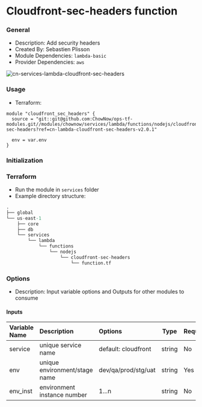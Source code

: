 # Cloudfront-sec-headers function

### General

* Description: Add security headers
* Created By: Sebastien Plisson
* Module Dependencies: `lambda-basic`
* Provider Dependencies: `aws`

![cn-services-lambda-cloudfront-sec-headers](https://github.com/ChowNow/ops-tf-modules/workflows/cn-services-lambda-cloudfront-sec-headers/badge.svg)

### Usage

* Terraform:

```hcl
module "cloudfront_sec_headers" {
  source = "git::git@github.com:ChowNow/ops-tf-modules.git//modules/chownow/services/lambda/functions/nodejs/cloudfront-sec-headers?ref=cn-lambda-cloudfront-sec-headers-v2.0.1"

  env = var.env
}

```

### Initialization

### Terraform

* Run the module in `services` folder
* Example directory structure:
```terraform/environments/uat/us-east-1/services/lambda/functions/nodejs/cloudfront-sec-headers/function.tf
.
├── global
└── us-east-1
    ├── core
    ├── db
    └── services
        └── lambda
            └── functions
                └── nodejs
                    └── cloudfront-sec-headers
                        └── function.tf
```

### Options

* Description: Input variable options and Outputs for other modules to consume

#### Inputs

| Variable Name | Description                   | Options             |  Type  | Required?/Default | Notes |
| :------------ | :---------------------------- | :------------------ | :----: | :---------------- | :---- |
| service       | unique service name           | default: cloudfront | string | No                | N/A   |
| env           | unique environment/stage name | dev/qa/prod/stg/uat | string | Yes               | N/A   |
| env_inst      | environment instance number   | 1...n               | string | No                | N/A   |
